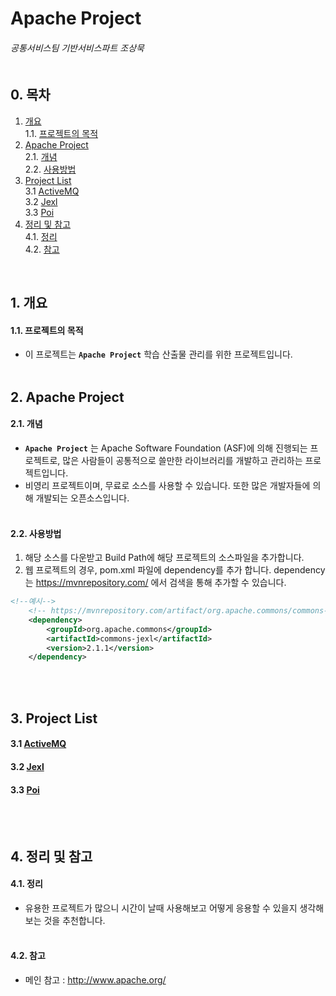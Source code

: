 # Apache Project
###### 공통서비스팀 기반서비스파트 조상묵 <br><br>

## 0. 목차
1. [개요](#1-개요)<br>
    1.1. [프로젝트의 목적](#11-프로젝트의-목적)<br>
2. [Apache Project](#2-Apache-Project)<br>
    2.1. [개념](#21-개념)<br>
    2.2. [사용방법](#22-사용방법)<br>
3. [Project List](#3-Project-List)<br>
    3.1 [ActiveMQ](#31-ActiveMQ)<br>
    3.2 [Jexl](#32-Jexl)<br>
    3.3 [Poi](#33-Poi)<br>
4. [정리 및 참고](#4-정리-및-참고)<br>
    4.1. [정리](#41-정리)<br>
    4.2. [참고](#42-참고)<br>
<br>

## 1. 개요
#### 1.1. 프로젝트의 목적
- 이 프로젝트는 **`Apache Project`** 학습 산출물 관리를 위한 프로젝트입니다.
<br><br>

## 2. Apache Project
#### 2.1. 개념
- **`Apache Project`** 는 Apache Software Foundation (ASF)에 의해 진행되는 프로젝트로, 많은 사람들이 공통적으로 쓸만한 라이브러리를 개발하고 관리하는 프로젝트입니다.
- 비영리 프로젝트이며, 무료로 소스를 사용할 수 있습니다. 또한 많은 개발자들에 의해 개발되는 오픈소스입니다.
<br><br>

#### 2.2. 사용방법
1. 해당 소스를 다운받고 Build Path에 해당 프로젝트의 소스파일을 추가합니다.<br>
2. 웹 프로젝트의 경우, pom.xml 파일에 dependency를 추가 합니다. dependency는 https://mvnrepository.com/ 에서 검색을 통해 추가할 수 있습니다.<br>
```xml
<!--예시-->
	<!-- https://mvnrepository.com/artifact/org.apache.commons/commons-jexl -->
	<dependency>
	    <groupId>org.apache.commons</groupId>
	    <artifactId>commons-jexl</artifactId>
	    <version>2.1.1</version>
	</dependency>
```
<br><br>

## 3. Project List
#### 3.1 [ActiveMQ](tree/master/ActiveMQ)
#### 3.2 [Jexl](tree/master/Jexl)
#### 3.3 [Poi](tree/master/Poi)
<br><br>

## 4. 정리 및 참고
#### 4.1. 정리
- 유용한 프로젝트가 많으니 시간이 날때 사용해보고 어떻게 응용할 수 있을지 생각해보는 것을 추천합니다.
<br><br>

#### 4.2. 참고
- 메인 참고 : http://www.apache.org/
<br><br>